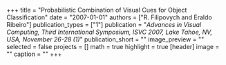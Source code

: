 +++
title = "Probabilistic Combination of Visual Cues for Object Classification"
date = "2007-01-01"
authors = ["R. Filipovych and Eraldo Ribeiro"]
publication_types = ["1"]
publication = "_Advances in Visual Computing, Third International Symposium, ISVC 2007, Lake Tahoe, NV, USA, November 26-28 (1)_"
publication_short = ""
image_preview = ""
selected = false
projects = []
math = true
highlight = true
[header]
image = ""
caption = ""
+++

